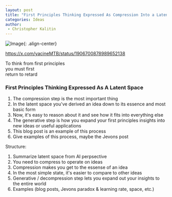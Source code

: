 ```yaml
---
layout: post
title: "First Principles Thinking Expressed As Compression Into a Latent Space"
categories: Ideas
author:
 - Christopher Kalitin
---
```

<head>
    <meta property="og:image" content="{{site.url}}/assets/images/nasa-end-state/msr.jpg">
</head>

![Image]({{site.url}}/assets/images/nasa-end-state/msr.jpg){: .align-center}  

https://x.com/yacineMTB/status/1906700878989652138

To think from first principles  
you must first  
return to retard

### First Principles Thinking Expressed As A Latent Space
1. The compression step is the most important thing
2. In the latent space you've derived an idea down to its essence and most basic form
3. Now, it's easy to reason about it and see how it fits into everything else
4. The generative step is how you expand your first principles insights into new ideas or useful applications
5. This blog post is an example of this process
6. Give examples of this process, maybe the Jevons post

Structure:
1. Summarize latent space from AI perpsective
2. You need to compress to operate on ideas
3. Compression makes you get to the essense of an idea
4. In the most simple state, it's easier to compare to other ideas
5. Generative / decompression step lets you expand out your insights to the entire world
6. Examples (blog posts, Jevons paradox & learning rate, space, etc.)